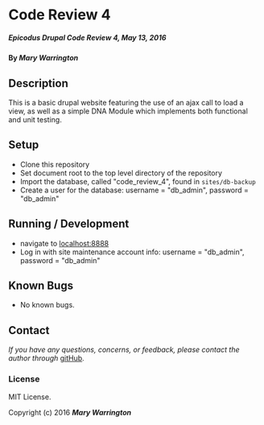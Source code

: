 # Code Review 4

##### _Epicodus Drupal Code Review 4, May 13, 2016_

#### By _**Mary Warrington**_

## Description

This is a basic drupal website featuring the use of an ajax call to load a view, as well as a simple DNA Module which implements both functional and unit testing.

## Setup

* Clone this repository
* Set document root to the top level directory of the repository
* Import the database, called "code_review_4", found in `sites/db-backup`
* Create a user for the database: username = "db_admin", password = "db_admin"

## Running / Development

*  navigate to [localhost:8888](localhost:8888)
*  Log in with site maintenance account info: username = "db_admin", password = "db_admin"

## Known Bugs

* No known bugs.

## Contact

_If you have any questions, concerns, or feedback, please contact the author through_ [gitHub](https://github.com/marywarrington/).

### License

MIT License.

Copyright (c) 2016 **_Mary Warrington_**
